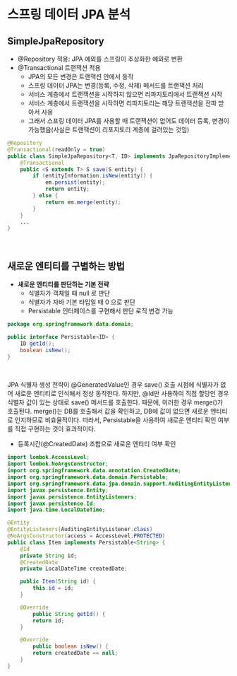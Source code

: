 # 스프링 데이터 JPA 분석

## SimpleJpaRepository

 - @Repository 적용: JPA 예외를 스프링이 추상화한 예외로 변환
 - @Transactional 트랜잭션 적용
    - JPA의 모든 변경은 트랜잭션 안에서 동작
    - 스프링 데이터 JPA는 변경(등록, 수정, 삭제) 메서드를 트랜잭션 처리
    - 서비스 계층에서 트랜잭션을 시작하지 않으면 리파지토리에서 트랜잭션 시작
    - 서비스 계층에서 트랜잭션을 시작하면 리파지토리는 해당 트랜잭션을 전파 받아서 사용
    - 그래서 스프링 데이터 JPA를 사용할 때 트랜잭션이 없어도 데이터 등록, 변경이 가능했음(사실은 트랜잭션이 리포지토리 계층에 걸려있는 것임)
```java
@Repository
@Transactional(readOnly = true)
public class SimpleJpaRepository<T, ID> implements JpaRepositoryImplementation<T, ID> {
    @Transactional
    public <S extends T> S save(S entity) {
        if (entityInformation.isNew(entity)) {
            em.persist(entity);
            return entity;
        } else {
            return em.merge(entity);
        }
    }
    ...
}
```
<br/>

## 새로운 엔티티를 구별하는 방법

 - __새로운 엔티티를 판단하는 기본 전략__
    - 식별자가 객체일 때 null 로 판단
    - 식별자가 자바 기본 타입일 때 0 으로 판단
    - Persistable 인터페이스를 구현해서 판단 로직 변경 가능
```java
package org.springframework.data.domain;

public interface Persistable<ID> {
    ID getId();
    boolean isNew();
}
```
<br/>

JPA 식별자 생성 전략이 @GeneratedValue인 경우 save() 호출 시점에 식별자가 없어 새로운 엔티티로 인식해서 정상 동작한다. 하지만, @Id만 사용하여 직접 할당인 경우 식별자 값이 있는 상태로 save() 메서드를 호출한다. 때문에, 이러한 경우 merge()가 호출된다. merge()는 DB를 호출해서 값을 확인하고, DB에 값이 없으면 새로운 엔티티로 인지하므로 비효율적이다. 따라서, Persistable을 사용하여 새로운 엔티티 확인 여부를 직접 구현하는 것이 효과적이다.  

 - 등록시간(@CreatedDate) 조합으로 새로운 엔티티 여부 확인
```java
import lombok.AccessLevel;
import lombok.NoArgsConstructor;
import org.springframework.data.annotation.CreatedDate;
import org.springframework.data.domain.Persistable;
import org.springframework.data.jpa.domain.support.AuditingEntityListener;
import javax.persistence.Entity;
import javax.persistence.EntityListeners;
import javax.persistence.Id;
import java.time.LocalDateTime;

@Entity
@EntityListeners(AuditingEntityListener.class)
@NoArgsConstructor(access = AccessLevel.PROTECTED)
public class Item implements Persistable<String> {
    @Id
    private String id;
    @CreatedDate
    private LocalDateTime createdDate;

    public Item(String id) {
        this.id = id;
    }

    @Override
        public String getId() {
        return id;
    }

    @Override
        public boolean isNew() {
        return createdDate == null;
    }
}
```